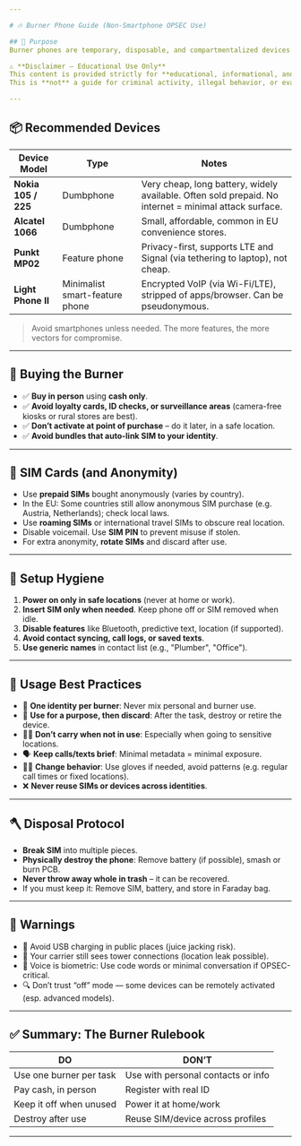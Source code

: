 ```yaml
---

# 🔥 Burner Phone Guide (Non-Smartphone OPSEC Use)

## 🎯 Purpose  
Burner phones are temporary, disposable, and compartmentalized devices used to maintain anonymity, reduce metadata exposure, and isolate identities. Ideal for one-off contacts, risky travel, or separating personas.

⚠️ **Disclaimer – Educational Use Only**
This content is provided strictly for **educational, informational, and defensive purposes**. It is intended to help individuals protect their privacy, maintain digital hygiene, and understand security best practices in legitimate contexts.
This is **not** a guide for criminal activity, illegal behavior, or evasion of lawful authority. Any misuse of this information is solely the responsibility of the user. The authors and contributors do **not** condone or support unlawful conduct in any form.

---
```


## 📦 Recommended Devices

| Device Model        | Type         | Notes |
|---------------------|--------------|-------|
| **Nokia 105 / 225** | Dumbphone    | Very cheap, long battery, widely available. Often sold prepaid. No internet = minimal attack surface. |
| **Alcatel 1066**     | Dumbphone    | Small, affordable, common in EU convenience stores. |
| **Punkt MP02**       | Feature phone | Privacy-first, supports LTE and Signal (via tethering to laptop), not cheap. |
| **Light Phone II**   | Minimalist smart-feature phone | Encrypted VoIP (via Wi-Fi/LTE), stripped of apps/browser. Can be pseudonymous. |

> Avoid smartphones unless needed. The more features, the more vectors for compromise.

---

## 🛒 Buying the Burner

- ✅ **Buy in person** using **cash only**.
- ✅ **Avoid loyalty cards, ID checks, or surveillance areas** (camera-free kiosks or rural stores are best).
- ✅ **Don’t activate at point of purchase** – do it later, in a safe location.
- ✅ **Avoid bundles that auto-link SIM to your identity**.

---

## 📶 SIM Cards (and Anonymity)

- Use **prepaid SIMs** bought anonymously (varies by country).
- In the EU: Some countries still allow anonymous SIM purchase (e.g. Austria, Netherlands); check local laws.
- Use **roaming SIMs** or international travel SIMs to obscure real location.
- Disable voicemail. Use **SIM PIN** to prevent misuse if stolen.
- For extra anonymity, **rotate SIMs** and discard after use.

---

## 🧼 Setup Hygiene

1. **Power on only in safe locations** (never at home or work).
2. **Insert SIM only when needed**. Keep phone off or SIM removed when idle.
3. **Disable features** like Bluetooth, predictive text, location (if supported).
4. **Avoid contact syncing, call logs, or saved texts**.
5. **Use generic names** in contact list (e.g., "Plumber", "Office").

---

## 📱 Usage Best Practices

- 🔄 **One identity per burner**: Never mix personal and burner use.
- 📵 **Use for a purpose, then discard**: After the task, destroy or retire the device.
- 🧍‍♂️ **Don’t carry when not in use**: Especially when going to sensitive locations.
- 🗣️ **Keep calls/texts brief**: Minimal metadata = minimal exposure.
- 🕵️‍♂️ **Change behavior**: Use gloves if needed, avoid patterns (e.g. regular call times or fixed locations).
- ❌ **Never reuse SIMs or devices across identities**.

---

## 🪓 Disposal Protocol

- **Break SIM** into multiple pieces.
- **Physically destroy the phone**: Remove battery (if possible), smash or burn PCB.
- **Never throw away whole in trash** – it can be recovered.
- If you must keep it: Remove SIM, battery, and store in Faraday bag.

---

## 🚨 Warnings

- 🔌 Avoid USB charging in public places (juice jacking risk).
- 📡 Your carrier still sees tower connections (location leak possible).
- 🧬 Voice is biometric: Use code words or minimal conversation if OPSEC-critical.
- 🔍 Don’t trust “off” mode — some devices can be remotely activated (esp. advanced models).

---

## ✅ Summary: The Burner Rulebook

| DO                            | DON’T                               |
|------------------------------|-------------------------------------|
| Use one burner per task      | Use with personal contacts or info  |
| Pay cash, in person          | Register with real ID               |
| Keep it off when unused      | Power it at home/work               |
| Destroy after use            | Reuse SIM/device across profiles    |

---
